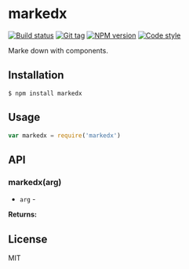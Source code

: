 
# markedx

[![Build status][travis-image]][travis-url]
[![Git tag][git-image]][git-url]
[![NPM version][npm-image]][npm-url]
[![Code style][standard-image]][standard-url]

Marke down with components.

## Installation

    $ npm install markedx

## Usage

```js
var markedx = require('markedx')

```

## API

### markedx(arg)

- `arg` -

**Returns:**

## License

MIT

[travis-image]: https://img.shields.io/travis/9dots/markedx.svg?style=flat-square
[travis-url]: https://travis-ci.org/9dots/markedx
[git-image]: https://img.shields.io/github/tag/9dots/markedx.svg?style=flat-square
[git-url]: https://github.com/9dots/markedx
[standard-image]: https://img.shields.io/badge/code%20style-standard-brightgreen.svg?style=flat-square
[standard-url]: https://github.com/feross/standard
[npm-image]: https://img.shields.io/npm/v/markedx.svg?style=flat-square
[npm-url]: https://npmjs.org/package/markedx
